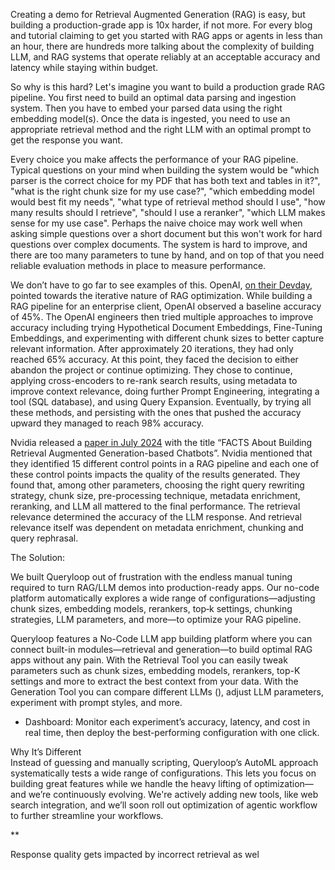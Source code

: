 
Creating a demo for Retrieval Augmented Generation (RAG) is easy, but building a production-grade app is 10x harder, if not more. For every blog and tutorial claiming to get you started with RAG apps or agents in less than an hour, there are hundreds more talking about the complexity of building LLM, and RAG systems that operate reliably at an acceptable accuracy and latency while staying within budget.

So why is this hard? Let's imagine you want to build a production grade RAG pipeline. You first need to build an optimal data parsing and ingestion system. Then you have to embed your parsed data using the right embedding model(s). Once the data is ingested, you need to use an appropriate retrieval method and the right LLM with an optimal prompt to get the response you want. 

Every choice you make affects the performance of your RAG pipeline. Typical questions on your mind when building the system would be "which parser is the correct choice for my PDF that has both text and tables in it?", "what is the right chunk size for my use case?", "which embedding model would best fit my needs", "what type of retrieval method should I use", "how many results should I retrieve", "should I use a reranker", "which LLM makes sense for my use case". Perhaps the naive choice may work well when asking simple questions over a short document but this won't work for hard questions over complex documents. The system is hard to improve, and there are too many parameters to tune by hand, and on top of that you need reliable evaluation methods in place to measure performance. 

We don’t have to go far to see examples of this. OpenAI, [on their Devday](https://www.youtube.com/watch?v=ahnGLM-RC1Y), pointed towards the iterative nature of RAG optimization. While building a RAG pipeline for an enterprise client, OpenAI observed a baseline accuracy of 45%. The OpenAI engineers then tried multiple approaches to improve accuracy including trying Hypothetical Document Embeddings, Fine-Tuning Embeddings, and experimenting with different chunk sizes to better capture relevant information. After approximately 20 iterations, they had only reached 65% accuracy. At this point, they faced the decision to either abandon the project or continue optimizing. They chose to continue, applying cross-encoders to re-rank search results, using metadata to improve context relevance, doing further Prompt Engineering, integrating a tool (SQL database), and using Query Expansion. Eventually, by trying all these methods, and persisting with the ones that pushed the accuracy upward they managed to reach 98% accuracy.

Nvidia released a [paper in July 2024](https://arxiv.org/html/2407.07858v1) with the title “FACTS About Building Retrieval Augmented Generation-based Chatbots”. Nvidia mentioned that they identified 15 different control points in a RAG pipeline and each one of these control points impacts the quality of the results generated. They found that, among other parameters, choosing the right query rewriting strategy, chunk size, pre-processing technique, metadata enrichment, reranking, and LLM all mattered to the final performance. The retrieval relevance determined the accuracy of the LLM response. And retrieval relevance itself was dependent on metadata enrichment, chunking and query rephrasal.

The Solution: 

We built Queryloop out of frustration with the endless manual tuning required to turn RAG/LLM demos into production-ready apps. Our no-code platform automatically explores a wide range of configurations—adjusting chunk sizes, embedding models, rerankers, top‑k settings, chunking strategies, LLM parameters, and more—to optimize your RAG pipeline. 

Queryloop features a No-Code LLM app building platform where you can connect built-in modules—retrieval and generation—to build optimal RAG apps without any pain. With the Retrieval Tool you can easily tweak parameters such as chunk sizes, embedding models, rerankers, top-K settings and more to extract the best context from your data. With the Generation Tool you can compare different LLMs (), adjust LLM parameters, experiment with prompt styles, and more.
    
- Dashboard: Monitor each experiment’s accuracy, latency, and cost in real time, then deploy the best-performing configuration with one click.
    

Why It’s Different  
Instead of guessing and manually scripting, Queryloop’s AutoML approach systematically tests a wide range of configurations. This lets you focus on building great features while we handle the heavy lifting of optimization—and we’re continuously evolving. We're actively adding new tools, like web search integration, and we’ll soon roll out optimization of agentic workflow to further streamline your workflows.

**

Response quality gets impacted by incorrect retrieval as wel